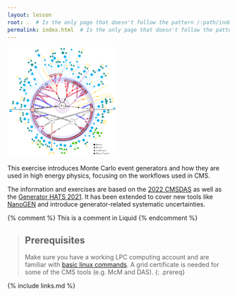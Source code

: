 ```yaml
---
layout: lesson
root: .  # Is the only page that doesn't follow the pattern /:path/index.html
permalink: index.html  # Is the only page that doesn't follow the pattern /:path/index.html
---
```


<img class="plain"  src="fig/event.pdf" height=250>


This exercise introduces Monte Carlo event generators and how they are used in high energy physics,
focusing on the workflows used in CMS.

The information and exercises are based on the [2022 CMSDAS](https://twiki.cern.ch/twiki/bin/view/CMS/SWGuideCMSDataAnalysisSchoolLPC2022GeneratorsExercise#Task_1_Using_standalone_MG5) as well as the
[Generator HATS 2021](https://twiki.cern.ch/twiki/bin/viewauth/CMS/GeneratorsHATSatLPC2021).
It has been extended to cover new tools like [NanoGEN](https://twiki.cern.ch/twiki/bin/viewauth/CMS/NanoGen) and introduce generator-related systematic uncertainties.

<!-- this is an html comment -->

{% comment %} This is a comment in Liquid {% endcomment %}

> ## Prerequisites
>
> Make sure you have a working LPC computing account and are familiar with [basic linux commands](https://twiki.cern.ch/twiki/bin/view/CMSPublic/WorkBookBasicLinux).
> A grid certificate is needed for some of the CMS tools (e.g. McM and DAS).
{: .prereq}

{% include links.md %}
